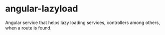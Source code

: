 angular-lazyload
================

Angular service that helps lazy loading services, controllers among others, when a route is found.
